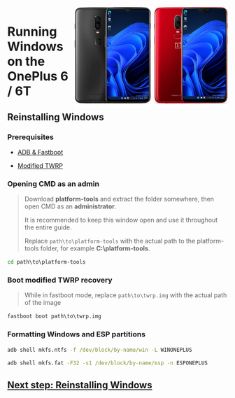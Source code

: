 <img align="right" src="https://github.com/WoA-OnePlus-6-Series/WoA-on-OnePlus6-Series/blob/main/OP6xT.png" width="350" alt="Windows 11 running on fajita/enchilada">

# Running Windows on the OnePlus 6 / 6T

## Reinstalling Windows

### Prerequisites
- [ADB & Fastboot](https://developer.android.com/studio/releases/platform-tools)

- [Modified TWRP](https://github.com/WoA-OnePlus-6-Series/WoA-on-OnePlus6-Series/releases/tag/Recovery)

### Opening CMD as an admin
> Download **platform-tools** and extract the folder somewhere, then open CMD as an **administrator**.
>
> It is recommended to keep this window open and use it throughout the entire guide.
> 
> Replace `path\to\platform-tools` with the actual path to the platform-tools folder, for example **C:\platform-tools**.
```cmd
cd path\to\platform-tools
```

### Boot modified TWRP recovery
> While in fastboot mode, replace `path\to\twrp.img` with the actual path of the image
```cmd
fastboot boot path\to\twrp.img
```

### Formatting Windows and ESP partitions
```cmd
adb shell mkfs.ntfs -f /dev/block/by-name/win -L WINONEPLUS
```

```cmd
adb shell mkfs.fat -F32 -s1 /dev/block/by-name/esp -n ESPONEPLUS
```

## [Next step: Reinstalling Windows](3-install.md)















